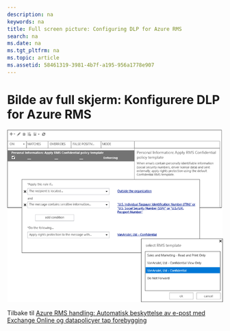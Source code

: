 ```yaml
---
description: na
keywords: na
title: Full screen picture: Configuring DLP for Azure RMS
search: na
ms.date: na
ms.tgt_pltfrm: na
ms.topic: article
ms.assetid: 58461319-3981-4b7f-a195-956a1778e907
---
```

# Bilde av full skjerm: Konfigurere DLP for Azure RMS
![](../Image/AzRMS_DLPExample.png)

Tilbake til [Azure RMS handling: Automatisk beskyttelse av e-post med Exchange Online og datapolicyer tap forebygging](http://technet.microsoft.com/library/jj585026.aspx)

